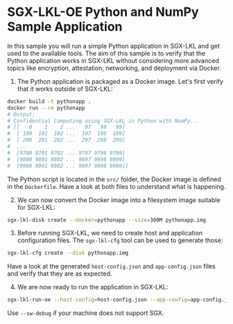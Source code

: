 SGX-LKL-OE Python and NumPy Sample Application
==============================================

In this sample you will run a simple Python application in SGX-LKL and get used to the available tools.
The aim of this sample is to verify that the Python application works in SGX-LKL without considering more advanced topics like encryption, attestation, networking, and deployment via Docker.

1. The Python application is packaged as a Docker image. Let's first verify that it works outside of SGX-LKL:

```sh
docker build -t pythonapp .
docker run --rm pythonapp
# Output:
# Confidential Computing using SGX-LKL in Python with NumPy... 
# [[   0    1    2 ...   97   98   99]
#  [ 100  101  102 ...  197  198  199]
#  [ 200  201  202 ...  297  298  299]
#  ...
#  [9700 9701 9702 ... 9797 9798 9799]
#  [9800 9801 9802 ... 9897 9898 9899]
#  [9900 9901 9902 ... 9997 9998 9999]]
```

The Python script is located in the `src/` folder, the Docker image is defined in the `Dockerfile`. Have a look at both files to understand what is happening.

2. We can now convert the Docker image into a filesystem image suitable for SGX-LKL:

```sh
sgx-lkl-disk create --docker=pythonapp --size=300M pythonapp.img
```

3. Before running SGX-LKL, we need to create host and application configuration files. The `sgx-lkl-cfg` tool can be used to generate those:

```sh
sgx-lkl-cfg create --disk pythonapp.img
```
Have a look at the generated `host-config.json` and `app-config.json` files and verify that they are as expected.

4. We are now ready to run the application in SGX-LKL:

```sh
sgx-lkl-run-oe --host-config=host-config.json --app-config=app-config.json --hw-debug
```
Use `--sw-debug` if your machine does not support SGX.
